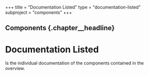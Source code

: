 +++
title = "Documentation Listed"
type = "documentation-listed"
subproject = "components"
+++

## Components {.chapter__headline}

# Documentation Listed

Is the individual documentation of the components contained in the overview.
